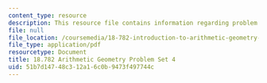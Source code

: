 ```yaml
---
content_type: resource
description: This resource file contains information regarding problem set 4.
file: null
file_location: /coursemedia/18-782-introduction-to-arithmetic-geometry-fall-2013/51b7d14748c312a16c0b9473f497744c_MIT18_782F13_pset4.pdf
file_type: application/pdf
resourcetype: Document
title: 18.782 Arithmetic Geometry Problem Set 4
uid: 51b7d147-48c3-12a1-6c0b-9473f497744c
---
```


